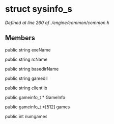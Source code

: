 # struct sysinfo_s

*Defined at line 260 of ./engine/common/common.h*

## Members

public string exeName

public string rcName

public string basedirName

public string gamedll

public string clientlib

public gameinfo_t * GameInfo

public gameinfo_t *[512] games

public int numgames



